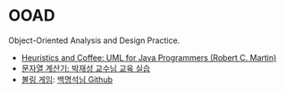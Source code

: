 # OOAD
Object-Oriented Analysis and Design Practice.

- [Heuristics and Coffee: UML for Java Programmers (Robert C. Martin)](https://github.com/iamkyu/ooad/tree/master/coffeemaker)
- [문자열 계산기: 박재성 교수님 교육 실습](https://github.com/iamkyu/ooad/tree/master/calculator)
- [볼링 게임](https://github.com/iamkyu/ooad/tree/master/bowling-game): [백명석님 Github](https://github.com/msbaek/bowling-game)
